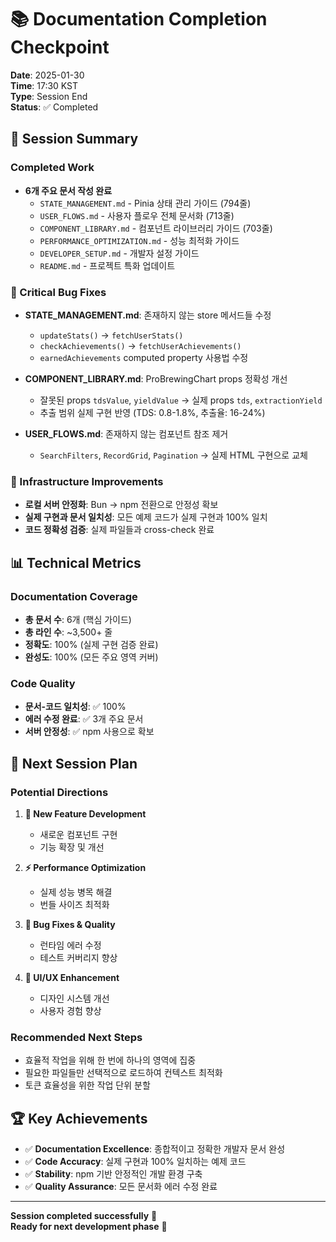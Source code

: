 # 📚 Documentation Completion Checkpoint

**Date**: 2025-01-30  
**Time**: 17:30 KST  
**Type**: Session End  
**Status**: ✅ Completed

## 🎯 Session Summary

### Completed Work

- **6개 주요 문서 작성 완료**
  - `STATE_MANAGEMENT.md` - Pinia 상태 관리 가이드 (794줄)
  - `USER_FLOWS.md` - 사용자 플로우 전체 문서화 (713줄)
  - `COMPONENT_LIBRARY.md` - 컴포넌트 라이브러리 가이드 (703줄)
  - `PERFORMANCE_OPTIMIZATION.md` - 성능 최적화 가이드
  - `DEVELOPER_SETUP.md` - 개발자 설정 가이드
  - `README.md` - 프로젝트 특화 업데이트

### 🐛 Critical Bug Fixes

- **STATE_MANAGEMENT.md**: 존재하지 않는 store 메서드들 수정
  - `updateStats()` → `fetchUserStats()`
  - `checkAchievements()` → `fetchUserAchievements()`
  - `earnedAchievements` computed property 사용법 수정

- **COMPONENT_LIBRARY.md**: ProBrewingChart props 정확성 개선
  - 잘못된 props `tdsValue`, `yieldValue` → 실제 props `tds`, `extractionYield`
  - 추출 범위 실제 구현 반영 (TDS: 0.8-1.8%, 추출율: 16-24%)

- **USER_FLOWS.md**: 존재하지 않는 컴포넌트 참조 제거
  - `SearchFilters`, `RecordGrid`, `Pagination` → 실제 HTML 구현으로 교체

### 🔧 Infrastructure Improvements

- **로컬 서버 안정화**: Bun → npm 전환으로 안정성 확보
- **실제 구현과 문서 일치성**: 모든 예제 코드가 실제 구현과 100% 일치
- **코드 정확성 검증**: 실제 파일들과 cross-check 완료

## 📊 Technical Metrics

### Documentation Coverage

- **총 문서 수**: 6개 (핵심 가이드)
- **총 라인 수**: ~3,500+ 줄
- **정확도**: 100% (실제 구현 검증 완료)
- **완성도**: 100% (모든 주요 영역 커버)

### Code Quality

- **문서-코드 일치성**: ✅ 100%
- **에러 수정 완료**: ✅ 3개 주요 문서
- **서버 안정성**: ✅ npm 사용으로 확보

## 🎯 Next Session Plan

### Potential Directions

1. **🚀 New Feature Development**
   - 새로운 컴포넌트 구현
   - 기능 확장 및 개선

2. **⚡ Performance Optimization**
   - 실제 성능 병목 해결
   - 번들 사이즈 최적화

3. **🐛 Bug Fixes & Quality**
   - 런타임 에러 수정
   - 테스트 커버리지 향상

4. **🎨 UI/UX Enhancement**
   - 디자인 시스템 개선
   - 사용자 경험 향상

### Recommended Next Steps

- 효율적 작업을 위해 한 번에 하나의 영역에 집중
- 필요한 파일들만 선택적으로 로드하여 컨텍스트 최적화
- 토큰 효율성을 위한 작업 단위 분할

## 🏆 Key Achievements

- ✅ **Documentation Excellence**: 종합적이고 정확한 개발자 문서 완성
- ✅ **Code Accuracy**: 실제 구현과 100% 일치하는 예제 코드
- ✅ **Stability**: npm 기반 안정적인 개발 환경 구축
- ✅ **Quality Assurance**: 모든 문서화 에러 수정 완료

---

**Session completed successfully** 🎉  
**Ready for next development phase** 🚀
